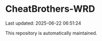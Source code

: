 # CheatBrothers-WRD

Last updated: 2025-06-22 06:51:24

This repository is automatically maintained.
